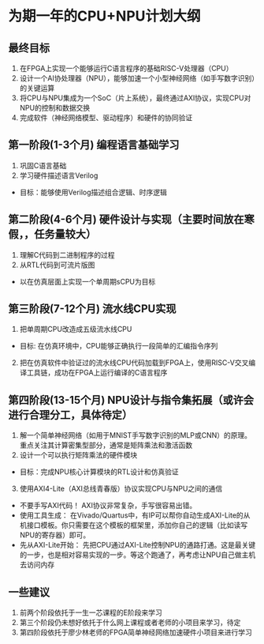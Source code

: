 # 为期一年的CPU+NPU计划大纲

## 最终目标

1. 在FPGA上实现一个能够运行C语言程序的基础RISC-V处理器（CPU）
2. 设计一个AI协处理器（NPU），能够加速一个小型神经网络（如手写数字识别）的关键运算
3. 将CPU与NPU集成为一个SoC（片上系统），最终通过AXI协议，实现CPU对NPU的控制和数据交换
4. 完成软件（神经网络模型、驱动程序）和硬件的协同验证

## 第一阶段(1-3个月) 编程语言基础学习

1. 巩固C语言基础
2. 学习硬件描述语言Verilog

- 目标：能够使用Verilog描述组合逻辑、时序逻辑

## 第二阶段(4-6个月) 硬件设计与实现（主要时间放在寒假，，任务量较大）

1. 理解C代码到二进制程序的过程
2. 从RTL代码到可流片版图

- 以在仿真层面上实现一个单周期sCPU为目标

## 第三阶段(7-12个月) 流水线CPU实现

1. 把单周期CPU改造成五级流水线CPU

- 目标: 在仿真环境中，CPU能够正确执行一段简单的汇编指令序列

2. 把在仿真软件中验证过的流水线CPU代码加载到FPGA上，使用RISC-V交叉编译工具链，成功在FPGA上运行编译的C语言程序

## 第四阶段(13-15个月) NPU设计与指令集拓展（或许会进行合理分工，具体待定）

1. 解一个简单神经网络（如用于MNIST手写数字识别的MLP或CNN）的原理。重点关注其计算密集型部分，通常是矩阵乘法和激活函数
2. 设计一个可以执行矩阵乘法的硬件模块

- 目标：完成NPU核心计算模块的RTL设计和仿真验证

3. 使用AXI4-Lite（AXI总线青春版）协议实现CPU与NPU之间的通信

- 不要手写AXI代码！ AXI协议非常复杂，手写很容易出错。
- 使用工具生成： 在Vivado/Quartus中，有IP可以帮你自动生成AXI-Lite的从机接口模板。你只需要在这个模板的框架里，添加你自己的逻辑（比如读写NPU的寄存器）即可。
- 先从AXI-Lite开始： 先把CPU通过AXI-Lite控制NPU的通路打通。这是最关键的一步，也是相对容易实现的一步。等这个跑通了，再考虑让NPU自己做主机去访问内存

## 一些建议

1. 前两个阶段依托于一生一芯课程的E阶段来学习
2. 第三个阶段仍未想好依托于什么网上课程或者老师的小项目来学习，待定
3. 第四阶段依托于廖少林老师的FPGA简单神经网络加速硬件小项目来进行学习

